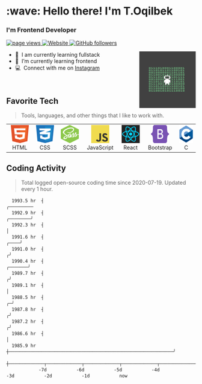 <h1 align="left" id="macropower-title">:wave: Hello there! I'm T.Oqilbek</h1>
<h3 align="left">I'm Frontend Developer</h3>

<p align="left">
  <a href="https://github.com/MacroPower/MacroPower">
    <img src="https://komarev.com/ghpvc/?username=tolqinov-o" alt="page views" />
  </a>
  <a href="https://my-dropbox-tapp.netlify.app">
    <img alt="Website" src="https://img.shields.io/website?url=https%3A%2F%2Fjacobcolvin.com">
  </a>
  <a href="https://github.com/tolqinov-o?tab=followers">
    <img alt="GitHub followers" src="https://img.shields.io/github/followers/tolqinov-o?style=flat&logo=github">
  </a>
</p>

<a href="#macropower-title" >
  <img src="./img/giphy.gif" width="150" height="150" alt="T.Oqilbek" align="right" />
</a>

- :office: &nbsp;I am currently learning fullstack
- :seedling: &nbsp;I’m currently learning frontend
- :computer: &nbsp;Connect with me on <a href="https://www.instagram.com/alone_martyn" target="_blank">Instagram</a>

<br>

<h2 align="left" id="macropower-tech">Favorite Tech</h2>

> Tools, languages, and other things that I like to work with.

<table>
  <tr>
    <td align="center" width="96">
      <a href="#macropower-tech">
        <img src="./img/html-1.svg" width="48" height="48" alt="HTML" />
      </a>
      <br>HTML
    </td>
    <td align="center" width="96">
      <a href="#macropower-tech">
        <img src="./img/css-3.svg" width="48" height="48" alt="CSS" />
      </a>
      <br>CSS
    </td>
    <td align="center" width="96">
      <a href="#macropower-tech">
        <img src="./img/node-sass.svg" width="48" height="48" alt="SCSS" />
      </a>
      <br>SCSS
    </td>
    <td align="center" width="96">
      <a href="#macropower-tech">
        <img src="./img/logo-javascript.svg" width="48" height="48" alt="JavaScript" />
      </a>
      <br>JavaScript
    </td>
    <td align="center" width="96">
      <a href="#macropower-tech" >
        <img src="./img/react-1.svg" width="48" height="48" alt="React" />
      </a>
      <br>React
    </td>
    <td align="center" width="96"> 
      <a href="#macropower-tech" >
        <img src="./img/bootstrap-5-1.svg" width="48" height="48" alt="Bootstrap" />
      </a>
      <br>Bootstrap
    </td>
    <td align="center"  width="96">
      <a href="#macropower-tech">
        <img src="./img/c-1.svg" width="48" height="48" alt="C" />
      </a>
      <br>C
    </td>
  </tr>
</table>

<h2 align="left">Coding Activity</h2>

> Total logged open-source coding time since 2020-07-19. Updated every 1 hour.

<!-- prettier-ignore-start -->
<!-- START_SECTION:ascii_graph -->

```
  1993.5 hr  ┤                                                                                         ╭───────── 
  1992.9 hr  ┤                                                                                ╭────────╯          
  1992.3 hr  ┤                                                                                │                   
  1991.6 hr  ┤                                                                           ╭────╯                   
  1991.0 hr  ┤                                                                          ╭╯                        
  1990.4 hr  ┤                                                                  ╭───────╯                         
  1989.7 hr  ┤                                                                 ╭╯                                 
  1989.1 hr  ┤                                                                 │                                  
  1988.5 hr  ┤                                                               ╭─╯                                  
  1987.8 hr  ┤                                                              ╭╯                                    
  1987.2 hr  ┤                                                             ╭╯                                     
  1986.6 hr  ┤                                                             │                                      
  1985.9 hr  ┼─────────────────────────────────────────────────────────────╯                                      
             ┼─────────────┬─────────────┬─────────────┬─────────────┬─────────────┬─────────────┬─────────────┤ 
            -7d           -6d           -5d           -4d           -3d           -2d           -1d           now
```

<!-- END_SECTION:ascii_graph -->
<!-- prettier-ignore-end -->

<!-- links -->

[84.51°]: https://github.com/8451 "84.51° Github Home"
[issues page]: https://github.com/MacroPower/MacroPower/issues "MacroPower/issues"
[linkedin]: https://www.linkedin.com/in/colvinjm "Jacob Colvin LinkedIn"
[homelab]: https://github.com/MacroPower/homelab "MacroPower/homelab"
[blog]: https://jacobcolvin.com/posts/ "My Blog"
